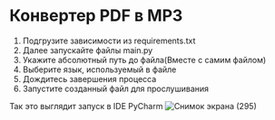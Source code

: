 # Конвертер PDF в MP3

1) Подгрузите зависимости из requirements.txt 
2) Далее запускайте файлы main.py
3) Укажите абсолютный путь до файла(Вместе с самим файлом)
4) Выберите язык, используемый в файле
5) Дождитесь завершения процесса
6) Запустите созданный файл для прослушивания

Так это выглядит запуск в IDE PyCharm
![Снимок экрана (295)](https://github.com/TimurKarkoshin/pdf2mp3/assets/144448914/d9735596-8f75-4f17-b09a-0e40e602f601)
